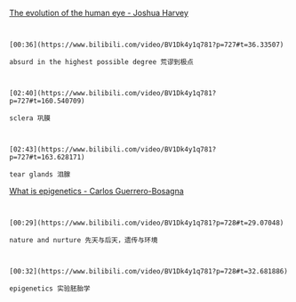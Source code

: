[The evolution of the human eye - Joshua Harvey](https://www.bilibili.com/video/BV1Dk4y1q781?p=727)

```ad-note


[00:36](https://www.bilibili.com/video/BV1Dk4y1q781?p=727#t=36.33507)

absurd in the highest possible degree 荒谬到极点

```

```ad-note


[02:40](https://www.bilibili.com/video/BV1Dk4y1q781?p=727#t=160.540709)

sclera 巩膜

```

```ad-note


[02:43](https://www.bilibili.com/video/BV1Dk4y1q781?p=727#t=163.628171)

tear glands 泪腺

```

[What is epigenetics - Carlos Guerrero-Bosagna](https://www.bilibili.com/video/BV1Dk4y1q781?p=728)

```ad-note


[00:29](https://www.bilibili.com/video/BV1Dk4y1q781?p=728#t=29.07048)

nature and nurture 先天与后天，遗传与环境

```

```ad-note


[00:32](https://www.bilibili.com/video/BV1Dk4y1q781?p=728#t=32.681886)

epigenetics 实验胚胎学

```